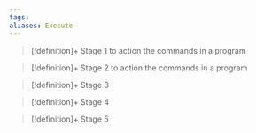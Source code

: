 ```yaml
---
tags:
aliases: Execute
---
```


> [!definition]+ Stage 1
> to action the commands in a program

> [!definition]+ Stage 2
> to action the commands in a program

> [!definition]+ Stage 3
>

> [!definition]+ Stage 4
>

> [!definition]+ Stage 5
>



